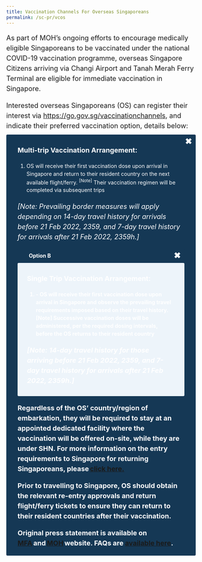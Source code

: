```yaml
---
title: Vaccination Channels For Overseas Singaporeans
permalink: /sc-pr/vcos
---
```

<p style="font-size:18px; margin-bottom:10px; line-height:1.5;">As part of MOH’s ongoing efforts to encourage medically eligible Singaporeans to be vaccinated under the national COVID-19 vaccination programme, overseas Singapore Citizens arriving via Changi Airport and Tanah Merah Ferry Terminal are eligible for immediate vaccination in Singapore.</p>

<p style="font-size:18px; margin-bottom:10px; line-height:1.5;">Interested overseas Singaporeans (OS) can register their interest via <a href="https://go.gov.sg/vaccinationchannels" target="_blank">https://go.gov.sg/vaccinationchannels</a>, and indicate their preferred vaccination option, details below:</p>

<html>

<head>
<meta charset="utf-8">
<title>Test Accordion</title>

<style>

input {
    display: none;
}

label {
    display: block;    
    padding: 10px 30px;
    margin: 0 0 1px 0;
    cursor: pointer;
    background: #153855;
    border-radius: 3px;
    color: #FFF;
    transition: ease .5s;
	position: relative;
}

label:hover {
    background: #346f9e;
}

label::after {
	font-family: "Font Awesome 5 Free";
	content: '\271A';
	font-weight: bold;
	font-size: 22px;
	position: absolute;
	right: 10px;
	top: 6px;
}

input:checked + label::after {
	content: '\2716';
}

.content {
    background: #FFFFFF;
    padding: 10px 25px;
    margin: 0 0 1px 0;
    border-radius: 3px;
}

input + label + .content {
    display: none;
}
	
input + label + #scpr {
    display: block;
}
	
input:checked + label + #scpr {
    display: none;
}
	
input + label + #ltph {
    display: block;
}
	
input:checked + label + #ltph {
    display: none;
}	

input:checked + label + .content {
    display: block;
}
	
.test2::after {
	font-family: "Font Awesome 5 Free";
	content: '\2716';
	font-weight: bold;
	font-size: 22px;
	position: absolute;
	right: 10px;
	top: 6px;
}

.test1:checked + label::after {
	content: '\271A';
}

	
</style>
</head>
<body>
<input class="test1" type="checkbox" id="title6" />
<label class="test2" for="title6" style="text-algin:center;><b>Option A<b></label>

<div id="scpr" class="content" style="background-color:#edf4fa;">	
<p style="line-height:1.5; font-size:18px; "><b>Multi-trip Vaccination Arrangement:</b><ol style="margin-top:15px;">
<li style="line-height:1.5;">OS will receive their first vaccination dose upon arrival in Singapore and return to their resident country on the next available flight/ferry. <sup>[Note]</sup> Their vaccination regimen will be completed via subsequent trips</li></ol>									    
</p>
<p style="line-height:1.5; font-size:18px; margin-top:20px; "><i>[Note: Prevailing border measures will apply depending on 14-day travel history for arrivals before 21 Feb 2022, 2359, and 7-day travel history for arrivals after 21 Feb 2022, 2359h.]</i></p>
	</div>
	
<input class="test1" type="checkbox" id="title7"/>
<label class="test2" for="title7"><b>Option B<b></label>

<div id="ltph" class="content" style="background-color:#edf4fa;">
	<p style="line-height:1.5; font-size:18px; "><b>Single Trip Vaccination Arrangement:</b><ol style="margin-top:15px;">
<li style="line-height:1.5;">-	OS will receive their first vaccination dose upon arrival in Singapore and observe the prevailing travel requirements imposed based on their travel history. [Note] Successive vaccination doses will be administered, per the required dosing intervals, before the OS returns to their resident country</li></ol>					
</p>
<p style="line-height:1.5; font-size:18px; margin-top:20px; "><i>[Note: 14-day travel history for those arriving before 21 Feb 2022, 2359, and 7-day travel history for arrivals after 21 Feb 2022, 2359h.]</i></p>
	</div>
</body>
</html>

<p style="font-size:18px; margin-bottom:10px; line-height:1.5;">Regardless of the OS’ country/region of embarkation, they will be required to stay at an appointed dedicated facility where the vaccination will be offered on-site, while they are under SHN. For more information on the entry requirements to Singapore for returning Singaporeans, please <a href="/sc-pr/overview" target="_blank">click here.</a></p>							     
							     
<p style="font-size:18px; margin-bottom:10px; line-height:1.5;">Prior to travelling to Singapore, OS should obtain the relevant re-entry approvals and return flight/ferry tickets to ensure they can return to their resident countries after their vaccination. </p>
							       
<p style="font-size:18px; margin-bottom:10px; line-height:1.5;">Original press statement is available on <a href="https://www.mfa.gov.sg/Newsroom/Press-Statements-Transcripts-and-Photos/2021/09/20210911-COVID-19-Vaccination-Channels-for-Overseas-Singaporeans" target="_blank">MFA</a> and <a href="https://www.moh.gov.sg/news-highlights/details/covid-19-vaccination-channels-for-overseas-singaporeans_11Sep2021" target="_blank">MOH</a> website. FAQs are <a href="https://www.moh.gov.sg/covid-19/vaccination/faqs---vaccination-channels-for-overseas-singaporeans" target="_blank">available here</a>.</p>
